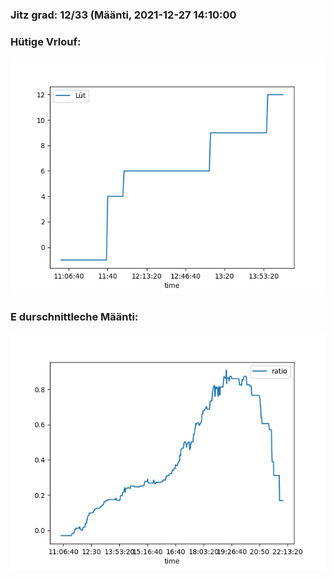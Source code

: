 ### Jitz grad: 12/33 (Määnti, 2021-12-27 14:10:00

### Hütige Vrlouf:
![Graph](Today.png)

### E durschnittleche Määnti:
![Graph](Määnti.png)
